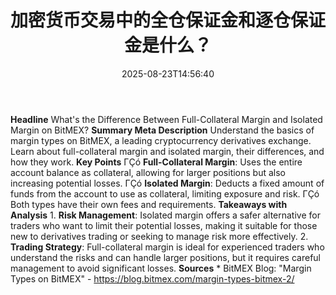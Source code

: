 ﻿---
title: "加密货币交易中的全仓保证金和逐仓保证金是什么？"
date: "2025-08-23T14:56:40"
category: "Markets"
summary: ""
slug: "加密货币交易中的全仓保证金和逐仓保证金是什么"
source_urls:
  - "https://blog.bitmex.com/margin-types-bitmex-2/"
seo:
  title: "加密货币交易中的全仓保证金和逐仓保证金是什么？ | Hash n Hedge"
  description: ""
  keywords: ["news", "markets", "brief"]
---
**Headline** What's the Difference Between Full-Collateral Margin and Isolated Margin on BitMEX?  **Summary Meta Description** Understand the basics of margin types on BitMEX, a leading cryptocurrency derivatives exchange. Learn about full-collateral margin and isolated margin, their differences, and how they work.  **Key Points**  ΓÇó **Full-Collateral Margin**: Uses the entire account balance as collateral, allowing for larger positions but also increasing potential losses. ΓÇó **Isolated Margin**: Deducts a fixed amount of funds from the account to use as collateral, limiting exposure and risk. ΓÇó Both types have their own fees and requirements.  **Takeaways with Analysis**  1. **Risk Management**: Isolated margin offers a safer alternative for traders who want to limit their potential losses, making it suitable for those new to derivatives trading or seeking to manage risk more effectively. 2. **Trading Strategy**: Full-collateral margin is ideal for experienced traders who understand the risks and can handle larger positions, but it requires careful management to avoid significant losses.  **Sources**  * BitMEX Blog: "Margin Types on BitMEX" - https://blog.bitmex.com/margin-types-bitmex-2/ 
